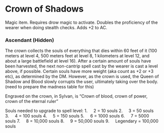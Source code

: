 # Crown of Shadows
Magic item. Requires drow magic to activate. Doubles the proficiency of the wearer when doing stealth checks. Adds +2 to AC.

### Ascendant (Hidden)
The crown collects the souls of everything that dies within 60 feet of it (100 meters at level 4, 500 meters feet at level 8, 1 kilometers at level 12, and about a large battlefield at level 16). After a certain amount of souls have been harvested, the next non-cantrip spell cast by the wearer is cast a level above, if possible. Certain souls have more weight (aka count as +2 or +3 etc), as determined by the DM. However, as the crown is used, the Queen of Shadow and Blood slowly corrupts the user, ultimately taking over the body. (need to prepare the madness table for this)

Engraved on the crown, in Sylvan, is “Crown of blood, crown of power, crown of the eternal ruler”

Souls needed to upgrade to spell level:
1.     2 = 10 souls
2.     3 = 50 souls
3.     4 = 100 souls
4.     5 = 150 souls
5.     6 = 1000 souls
6.     7 = 5000 souls
7.     8 = 10,000 souls
8.     9 = 50,000 souls
9.     Legendary = 100,000 souls
